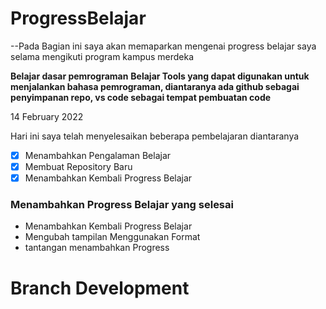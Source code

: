 # ProgressBelajar

--Pada Bagian ini saya akan memaparkan mengenai progress belajar saya selama mengikuti program kampus merdeka

**Belajar dasar pemrograman**
**Belajar Tools yang dapat digunakan untuk menjalankan bahasa pemrograman, diantaranya ada github sebagai penyimpanan repo, vs code sebagai tempat pembuatan code**

14 February 2022

Hari ini saya telah menyelesaikan beberapa pembelajaran diantaranya


- [x] Menambahkan Pengalaman Belajar
- [x] Membuat Repository Baru
- [x] Menambahkan Kembali Progress Belajar

### Menambahkan Progress Belajar yang selesai

- Menambahkan Kembali Progress Belajar
- Mengubah tampilan Menggunakan Format
- tantangan menambahkan Progress

# Branch Development



